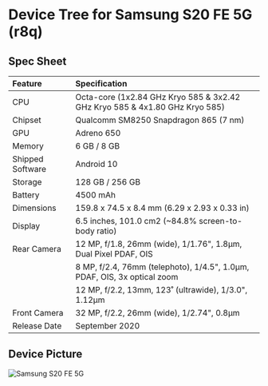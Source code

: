 #  Device Tree for Samsung S20 FE 5G (r8q)

## Spec Sheet

| Feature                 | Specification                                                              |
| :---------------------- | :--------------------------------                                          |
| CPU                     | Octa-core (1x2.84 GHz Kryo 585 & 3x2.42 GHz Kryo 585 & 4x1.80 GHz Kryo 585)|
| Chipset                 | Qualcomm SM8250 Snapdragon 865 (7 nm)                                      |
| GPU                     | Adreno 650                                                                 |
| Memory                  | 6 GB / 8 GB                                                                |
| Shipped Software        | Android 10                                                                 |
| Storage                 | 128 GB / 256 GB                                                            |
| Battery                 | 4500 mAh                                                                   |
| Dimensions              | 159.8 x 74.5 x 8.4 mm (6.29 x 2.93 x 0.33 in)                              |
| Display                 | 6.5 inches, 101.0 cm2 (~84.8% screen-to-body ratio)                        |
| Rear Camera             | 12 MP, f/1.8, 26mm (wide), 1/1.76", 1.8µm, Dual Pixel PDAF, OIS            |
|                         | 8 MP, f/2.4, 76mm (telephoto), 1/4.5", 1.0µm, PDAF, OIS, 3x optical zoom   |
|                         | 12 MP, f/2.2, 13mm, 123˚ (ultrawide), 1/3.0", 1.12µm                       |
| Front Camera            | 32 MP, f/2.2, 26mm (wide), 1/2.74", 0.8µm                                  |
| Release Date            | September 2020                                                             |

## Device Picture

![Samsung S20 FE 5G](https://fdn2.gsmarena.com/vv/pics/samsung/samsung-galaxy-s20-fe-5g-1.jpg "Samsung Galaxy S20 FE 5G")

